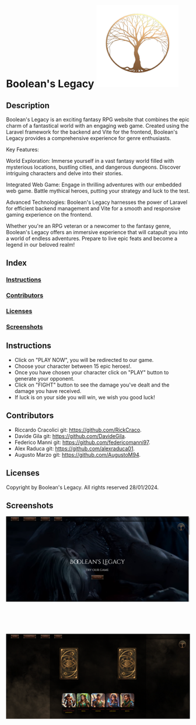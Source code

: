 # Boolean's Legacy  <img src="./public/img/logo.png" width="225" height="225">

## Description
Boolean's Legacy is an exciting fantasy RPG website that combines the epic charm of a fantastical world with an engaging web game. Created using the Laravel framework for the backend and Vite for the frontend, Boolean's Legacy provides a comprehensive experience for genre enthusiasts.

Key Features:

World Exploration: Immerse yourself in a vast fantasy world filled with mysterious locations, bustling cities, and dangerous dungeons. Discover intriguing characters and delve into their stories.

Integrated Web Game: Engage in thrilling adventures with our embedded web game. Battle mythical heroes, putting your strategy and luck to the test.

Advanced Technologies: Boolean's Legacy harnesses the power of Laravel for efficient backend management and Vite for a smooth and responsive gaming experience on the frontend.

Whether you're an RPG veteran or a newcomer to the fantasy genre, Boolean's Legacy offers an immersive experience that will catapult you into a world of endless adventures. Prepare to live epic feats and become a legend in our beloved realm!

## Index
### [Instructions](#instructions)
### [Contributors](#contributors)
### [Licenses](#licenses)
### [Screenshots](#screenshots)

## Instructions

- Click on "PLAY NOW", you will be redirected to our game.
- Choose your character between 15 epic heroes!.
- Once you have chosen your character click on "PLAY" button to generate your opponent.
- Click on "FIGHT" button to see the damage you've dealt and the damage you have received.
- If luck is on your side you will win, we wish you good luck!

## Contributors

- Riccardo Cracolici git: https://github.com/RickCraco.
- Davide Gila git: https://github.com/DavideGila.
- Federico Manni git: https://github.com/federicomanni97.
- Alex Raduca git: https://github.com/alexraduca01.
- Augusto Marzo git: https://github.com/AugustoM94.

## Licenses
Copyright by Boolean's Legacy. All rights reserved 28/01/2024.

## Screenshots

<img src="./public/img/home.png">
<br>
<br>
<br>
<br>
<br>
<br>
<img src="./public/img/game.png">